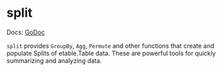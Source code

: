 # split

Docs: [GoDoc](https://pkg.go.dev/cogentcore.org/core/tensor/stats/split)

`split` provides `GroupBy`, `Agg`, `Permute` and other functions that create and populate Splits of etable.Table data.  These are powerful tools for quickly summarizing and analyzing data.


